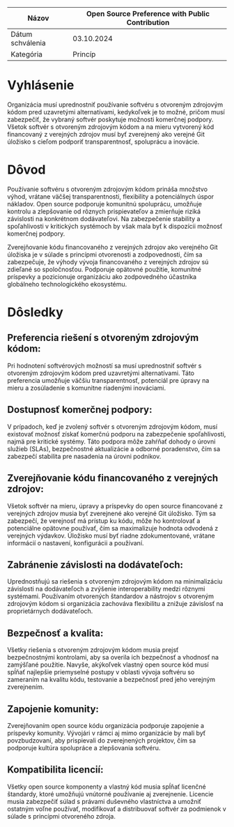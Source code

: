 | Názov | Open Source Preference with Public Contribution |
|-|-|
| Dátum schválenia | 03.10.2024 |
| Kategória | Princíp |

# Vyhlásenie

Organizácia musí uprednostniť používanie softvéru s otvoreným zdrojovým kódom pred uzavretými alternatívami, kedykoľvek je to možné, pričom musí zabezpečiť, že vybraný softvér poskytuje možnosti komerčnej podpory. Všetok softvér s otvoreným zdrojovým kódom a na mieru vytvorený kód financovaný z verejných zdrojov musí byť zverejnený ako verejné Git úložisko s cieľom podporiť transparentnosť, spoluprácu a inovácie.

# Dôvod

Používanie softvéru s otvoreným zdrojovým kódom prináša množstvo výhod, vrátane väčšej transparentnosti, flexibility a potenciálnych úspor nákladov. Open source podporuje komunitnú spoluprácu, umožňuje kontrolu a zlepšovanie od rôznych prispievateľov a zmierňuje riziká závislosti na konkrétnom dodávateľovi. Na zabezpečenie stability a spoľahlivosti v kritických systémoch by však mala byť k dispozícii možnosť komerčnej podpory.

Zverejňovanie kódu financovaného z verejných zdrojov ako verejného Git úložiska je v súlade s princípmi otvorenosti a zodpovednosti, čím sa zabezpečuje, že výhody vývoja financovaného z verejných zdrojov sú zdieľané so spoločnosťou. Podporuje opätovné použitie, komunitné príspevky a pozicionuje organizáciu ako zodpovedného účastníka globálneho technologického ekosystému.

# Dôsledky

## Preferencia riešení s otvoreným zdrojovým kódom:

Pri hodnotení softvérových možností sa musí uprednostniť softvér s otvoreným zdrojovým kódom pred uzavretými alternatívami. Táto preferencia umožňuje väčšiu transparentnosť, potenciál pre úpravy na mieru a zosúladenie s komunitne riadenými inováciami.

## Dostupnosť komerčnej podpory:

V prípadoch, keď je zvolený softvér s otvoreným zdrojovým kódom, musí existovať možnosť získať komerčnú podporu na zabezpečenie spoľahlivosti, najmä pre kritické systémy. Táto podpora môže zahŕňať dohody o úrovni služieb (SLAs), bezpečnostné aktualizácie a odborné poradenstvo, čím sa zabezpečí stabilita pre nasadenia na úrovni podnikov.

## Zverejňovanie kódu financovaného z verejných zdrojov:

Všetok softvér na mieru, úpravy a príspevky do open source financované z verejných zdrojov musia byť zverejnené ako verejné Git úložisko. Tým sa zabezpečí, že verejnosť má prístup ku kódu, môže ho kontrolovať a potenciálne opätovne používať, čím sa maximalizuje hodnota odvodená z verejných výdavkov. Úložisko musí byť riadne zdokumentované, vrátane informácií o nastavení, konfigurácii a používaní.

## Zabránenie závislosti na dodávateľoch:

Uprednostňujú sa riešenia s otvoreným zdrojovým kódom na minimalizáciu závislosti na dodávateľoch a zvýšenie interoperability medzi rôznymi systémami. Používaním otvorených štandardov a nástrojov s otvoreným zdrojovým kódom si organizácia zachováva flexibilitu a znižuje závislosť na proprietárnych dodávateľoch.

## Bezpečnosť a kvalita:

Všetky riešenia s otvoreným zdrojovým kódom musia prejsť bezpečnostnými kontrolami, aby sa overila ich bezpečnosť a vhodnosť na zamýšľané použitie. Navyše, akýkoľvek vlastný open source kód musí spĺňať najlepšie priemyselné postupy v oblasti vývoja softvéru so zameraním na kvalitu kódu, testovanie a bezpečnosť pred jeho verejným zverejnením.

## Zapojenie komunity:

Zverejňovaním open source kódu organizácia podporuje zapojenie a príspevky komunity. Vývojári v rámci aj mimo organizácie by mali byť povzbudzovaní, aby prispievali do zverejnených projektov, čím sa podporuje kultúra spolupráce a zlepšovania softvéru.

## Kompatibilita licencií:

Všetky open source komponenty a vlastný kód musia spĺňať licenčné štandardy, ktoré umožňujú vnútorné používanie aj zverejnenie. Licencie musia zabezpečiť súlad s právami duševného vlastníctva a umožniť ostatným voľne používať, modifikovať a distribuovať softvér za podmienok v súlade s princípmi otvoreného zdroja.




